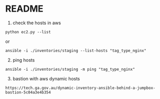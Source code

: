 README
====

1. check the hosts in aws

`python ec2.py --list`

or

`ansible -i ./inventories/staging --list-hosts "tag_type_nginx"`

2. ping hosts

`ansible -i ./inventories/staging -m ping "tag_type_nginx"`

3. bastion with aws dynamic hosts

`https://tech.ga.gov.au/dynamic-inventory-ansible-behind-a-jumpbox-bastion-5c04a3e4b354`